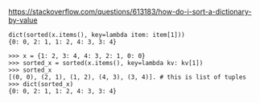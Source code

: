 https://stackoverflow.com/questions/613183/how-do-i-sort-a-dictionary-by-value

```
dict(sorted(x.items(), key=lambda item: item[1]))
{0: 0, 2: 1, 1: 2, 4: 3, 3: 4}

```

```
>>> x = {1: 2, 3: 4, 4: 3, 2: 1, 0: 0}
>>> sorted_x = sorted(x.items(), key=lambda kv: kv[1])
>>> sorted_x
[(0, 0), (2, 1), (1, 2), (4, 3), (3, 4)]. # this is list of tuples
>>> dict(sorted_x)
{0: 0, 2: 1, 1: 2, 4: 3, 3: 4}
```
